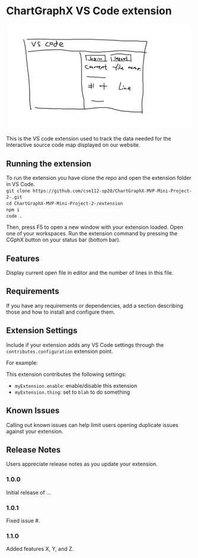 # ChartGraphX VS Code extension

![vs code view](/readme.img/ChartGraphX_VS_code_view.png)

This is the VS code extension used to track the data needed for the Interactive source code map displayed on our website. 

## Running the extension

To run the extension you have clone the repo and open the extension folder in VS Code.    
``git clone https://github.com/cse112-sp20/ChartGraphX-MVP-Mini-Project-2-.git``   
``cd ChartGraphX-MVP-Mini-Project-2-/extension``   
``npm i``  
``code .``    

Then, press F5 to open a new window with your extension loaded.
Open one of your workspaces.
Run the extension command by pressing the CGphX button on your status bar (bottom bar). 

## Features

Display current open file in editor and the number of lines in this file.

## Requirements

If you have any requirements or dependencies, add a section describing those and how to install and configure them.

## Extension Settings

Include if your extension adds any VS Code settings through the `contributes.configuration` extension point.

For example:

This extension contributes the following settings:

* `myExtension.enable`: enable/disable this extension
* `myExtension.thing`: set to `blah` to do something

## Known Issues

Calling out known issues can help limit users opening duplicate issues against your extension.

## Release Notes

Users appreciate release notes as you update your extension.

### 1.0.0

Initial release of ...

### 1.0.1

Fixed issue #.

### 1.1.0

Added features X, Y, and Z.